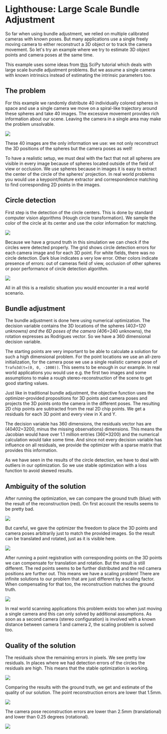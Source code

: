 # Lighthouse: Large Scale Bundle Adjustment

So far when using bundle adjustment, we relied on multiple calibrated cameras with known poses. But many applications use a single freely moving camera to either reconstruct a 3D object or to track the camera movement. So let's try an example where we try to estimate 3D object points and camera poses at the same time.

This example uses some ideas from [this](https://scipy-cookbook.readthedocs.io/items/bundle_adjustment.html) SciPy tutorial which deals with large scale bundle adjustment problems. But we assume a single camera with known intrinsics instead of estimating the intrinsic parameters too.

## The problem

For this example we randomly distribute 40 individually colored spheres in space and use a single camera we move on a spiral-like trajectory around these spheres and take 40 images. The excessive movement provides rich information about our scene. Leaving the camera in a single area may make the problem unsolvable.

![](images/cam_trajectory.gif)

These 40 images are the only information we use: we not only reconstruct the 3D positions of the spheres but the camera poses as well!

To have a realistic setup, we must deal with the fact that not all spheres are visible in every image because of spheres located outside of the field of view or occlusion. We use spheres because in images it is easy to extract the center of the circle of the spheres' projection. In real world problems you would use a keypoint/feature extractor and correspondence matching to find corresponding 2D points in the images.

## Circle detection

First step is the detection of the circle centers. This is done by standard computer vision algorithms (Hough circle transformation). We sample the color of the circle at its center and use the color information for matching.

![](images/circle_detect.png)

Because we have a ground truth in this simulation we can check if the circles were detected properly. The grid shows circle detection errors for each camera image and for each 3D point. For white fields, there was no circle detection. Dark blue indicates a very low error. Other colors indicate presence of errors: out of cameras field of view, occlusion of other spheres or poor performance of circle detection algorithm.

![](images/circle_detect_errors.png)

All in all this is a realistic situation you would encounter in a real world scenario.

## Bundle adjustment

The bundle adjustment is done here using numerical optimization. The decision variable contains the 3D locations of the spheres (40*3=120 unknowns) and the 6D poses of the camera (40*6=240 unknowns), the rotation expresses as Rodrigues vector. So we have a 360 dimensional decision variable.

The starting points are very important to be able to calculate a solution for such a high dimensional problem. For the point locations we use an all-zero initialization, for the camera pose we use a single realistic camera pose of `Trafo3d(t=(0, 0, -1000))`. This seems to be enough in our example. In real world applications you would use e.g. the first two images and some assumptions to make a rough stereo-reconstruction of the scene to get good starting values.

Just like in traditional bundle adjustment, the objective function uses the optimizer-provided propositions for 3D points and camera poses and projects the 3D points onto the camera in the different poses. The resulting 2D chip points are subtracted from the real 2D chip points. We get a residuals for each 3D point and every view in X and Y.

The decision variable has 360 dimensions, the residuals vector has are (40*40*2=3200, minus the missing observations) dimensions. This means the Jacobian would have over 1.1 million entries (360*3200) and the numerical calculation would take some time. And since not every decision variable has influence on all residuals, we provide the optimizer with a sparse matrix that provides this information.

As we have seen in the results of the circle detection, we have to deal with outliers in our optimization. So we use stable optimization with a loss function to avoid skewed results.

## Ambiguity of the solution

After running the optimization, we can compare the ground truth (blue) with the result of the reconstruction (red). On first account the results seems to be pretty bad.

![](images/scene_raw_result.png)

But careful, we gave the optimizer the freedom to place the 3D points and camera poses arbitrarily just to match the provided images. So the result can be translated and rotated, just as it is visible here.

![](images/scene_transrot_comp.png)

After running a point registration with corresponding points on the 3D points we can compensate for translation and rotation. But the result is still different. The red points seems to be further distributed and the red camera positions are further out. This means we have a scaling problem! There are infinite solutions to our problem that are just different by a scaling factor. When compensating for that too, the reconstruction matches the ground truth.

![](images/scene_transrotscale_comp.png)

In real world scanning applications this problem exists too when just moving a single camera and this can only solved by additional assumptions. As soon as a second camera  (stereo configuration) is involved with a known distance between camera 1 and camera 2, the scaling problem is solved too.

## Quality of the solution

The residuals show the remaining errors in pixels. We see pretty low residuals. In places where we had detection errors of the circles the residuals are high. This means that the stable optimization is working.

![](images/residual_errors.png)

Comparing the results with the ground truth, we get and estimate of the quality of our solution. The point reconstruction errors are lower that 1.5mm.

![](images/point_errors.png)

The camera pose reconstruction errors are lower than 2.5mm (translational) and lower than 0.25 degrees (rotational).

![](images/pose_errors.png)



